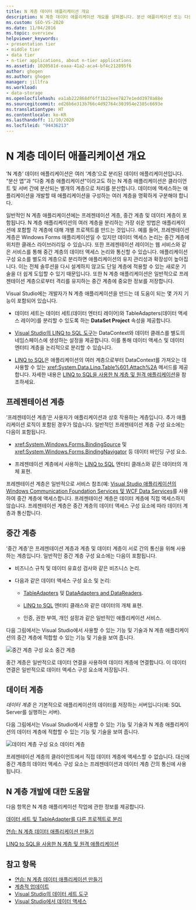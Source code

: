 ```yaml
---
title: N 계층 데이터 애플리케이션 개요
description: N 계층 데이터 애플리케이션 개요를 살펴봅니다. 분산 애플리케이션 또는 다중 계층 애플리케이션이라고도 하는 이러한 데이터 애플리케이션은 여러 계층으로 구분됩니다.
ms.custom: SEO-VS-2020
ms.date: 11/04/2016
ms.topic: overview
helpviewer_keywords:
- presentation tier
- middle tier
- data tier
- n-tier applications, about n-tier applications
ms.assetid: 1020581d-eaaa-41a2-aca4-bf4c212895f6
author: ghogen
ms.author: ghogen
manager: jillfra
ms.workload:
- data-storage
ms.openlocfilehash: ea1ab222868df6ff1b22eee7827e1edd3978a88e
ms.sourcegitcommit: ed26b6e313b766c4d92764c303954e2385c6693e
ms.translationtype: HT
ms.contentlocale: ko-KR
ms.lasthandoff: 11/10/2020
ms.locfileid: "94436213"
---
```

# <a name="n-tier-data-applications-overview"></a>N 계층 데이터 애플리케이션 개요
‘N 계층’ 데이터 애플리케이션은 여러 ‘계층’으로 분리된 데이터 애플리케이션입니다.  “분산 앱”과 “다중 계층 애플리케이션”이라고도 하는 N 계층 애플리케이션은 클라이언트 및 서버 간에 분산되는 별개의 계층으로 처리를 분산합니다. 데이터에 액세스하는 애플리케이션을 개발할 때 애플리케이션을 구성하는 여러 계층을 명확하게 구분해야 합니다.

일반적인 N 계층 애플리케이션에는 프레젠테이션 계층, 중간 계층 및 데이터 계층이 포함됩니다. N 계층 애플리케이션의 여러 계층을 분리하는 가장 쉬운 방법은 애플리케이션에 포함할 각 계층에 대해 개별 프로젝트를 만드는 것입니다. 예를 들어, 프레젠테이션 계층은 Windows Forms 애플리케이션일 수 있지만 데이터 액세스 논리는 중간 계층에 위치한 클래스 라이브러리일 수 있습니다. 또한 프레젠테이션 레이어는 웹 서비스와 같은 서비스를 통해 중간 계층의 데이터 액세스 논리와 통신할 수 있습니다. 애플리케이션 구성 요소를 별도의 계층으로 분리하면 애플리케이션의 유지 관리성과 확장성이 높아집니다. 이는 전체 솔루션을 다시 설계하지 않고도 단일 계층에 적용할 수 있는 새로운 기술을 더 쉽게 도입할 수 있기 때문입니다. 또한 N 계층 애플리케이션은 일반적으로 프레젠테이션 계층으로부터 격리를 유지하는 중간 계층에 중요한 정보를 저장합니다.

Visual Studio에는 개발자가 N 계층 애플리케이션을 만드는 데 도움이 되는 몇 가지 기능이 포함되어 있습니다.

- 데이터 세트는 데이터 세트(데이터 엔터티 레이어)와 TableAdapters(데이터 액세스 레이어)를 분리할 수 있도록 하는 **DataSet Project** 속성을 제공합니다.

- [Visual Studio의 LINQ to SQL 도구](../data-tools/linq-to-sql-tools-in-visual-studio2.md)는 DataContext와 데이터 클래스를 별도의 네임스페이스에 생성하는 설정을 제공합니다. 이를 통해 데이터 액세스 및 데이터 엔터티 계층을 논리적으로 분리할 수 있습니다.

- [LINQ to SQL](/dotnet/framework/data/adonet/sql/linq/index)은 애플리케이션의 여러 계층으로부터 DataContext를 가져오는 데 사용할 수 있는 <xref:System.Data.Linq.Table%601.Attach%2A> 메서드를 제공합니다. 자세한 내용은 [LINQ to SQL을 사용한 N 계층 및 원격 애플리케이션](/dotnet/framework/data/adonet/sql/linq/n-tier-and-remote-applications-with-linq-to-sql)을 참조하세요.

## <a name="presentation-tier"></a>프레젠테이션 계층
‘프레젠테이션 계층’은 사용자가 애플리케이션과 상호 작용하는 계층입니다. 추가 애플리케이션 로직이 포함된 경우가 많습니다. 일반적인 프레젠테이션 계층 구성 요소에는 다음이 포함됩니다.

- <xref:System.Windows.Forms.BindingSource> 및 <xref:System.Windows.Forms.BindingNavigator> 등 데이터 바인딩 구성 요소.

- 프레젠테이션 계층에서 사용하는 [LINQ to SQL](/dotnet/framework/data/adonet/sql/linq/index) 엔터티 클래스와 같은 데이터의 개체 표현.

프레젠테이션 계층은 일반적으로 서비스 참조(예: [Visual Studio 애플리케이션의 Windows Communication Foundation Services 및 WCF Data Services](../data-tools/windows-communication-foundation-services-and-wcf-data-services-in-visual-studio.md)를 사용하여 중간 계층에 액세스합니다. 프레젠테이션 계층은 데이터 계층에 직접 액세스하지 않습니다. 프레젠테이션 계층은 중간 계층의 데이터 액세스 구성 요소에 따라 데이터 계층과 통신합니다.

## <a name="middle-tier"></a>중간 계층
‘중간 계층’은 프레젠테이션 계층과 계층 및 데이터 계층이 서로 간의 통신을 위해 사용하는 계층입니다. 일반적인 중간 계층 구성 요소에는 다음이 포함됩니다.

- 비즈니스 규칙 및 데이터 유효성 검사와 같은 비즈니스 논리.

- 다음과 같은 데이터 액세스 구성 요소 및 논리:

  - [TableAdapters](create-and-configure-tableadapters.md) 및 [DataAdapters and DataReaders](/dotnet/framework/data/adonet/dataadapters-and-datareaders).

  - [LINQ to SQL](/dotnet/framework/data/adonet/sql/linq/index) 엔터티 클래스와 같은 데이터의 개체 표현.

  - 인증, 권한 부여, 개인 설정과 같은 일반적인 애플리케이션 서비스.

다음 그림에서는 Visual Studio에서 사용할 수 있는 기능 및 기술과 N 계층 애플리케이션의 중간 계층에 적합할 수 있는 기능 및 기술을 보여 줍니다.

![중간 계층 구성 요소](../data-tools/media/ntiermid.png) 중간 계층

중간 계층은 일반적으로 데이터 연결을 사용하여 데이터 계층에 연결합니다. 이 데이터 연결은 일반적으로 데이터 액세스 구성 요소에 저장됩니다.

## <a name="data-tier"></a>데이터 계층
*데이터 계층* 은 기본적으로 애플리케이션의 데이터를 저장하는 서버입니다(예: SQL Server를 실행하는 서버).

다음 그림에서는 Visual Studio에서 사용할 수 있는 기능 및 기술과 N 계층 애플리케이션의 데이터 계층에 적합할 수 있는 기능 및 기술을 보여 줍니다.

![데이터 계층 구성 요소](../data-tools/media/ntierdatatier.png) 데이터 계층

프레젠테이션 계층의 클라이언트에서 직접 데이터 계층에 액세스할 수 없습니다. 대신에 중간 계층의 데이터 액세스 구성 요소는 프레젠테이션과 데이터 계층 간의 통신에 사용됩니다.

## <a name="help-for-n-tier-development"></a>N 계층 개발에 대한 도움말
다음 항목은 N 계층 애플리케이션 작업에 관한 정보를 제공합니다.

[데이터 세트 및 TableAdapter를 다른 프로젝트로 분리](../data-tools/separate-datasets-and-tableadapters-into-different-projects.md)

[연습: N 계층 데이터 애플리케이션 만들기](../data-tools/walkthrough-creating-an-n-tier-data-application.md)

[LINQ to SQL을 사용한 N 계층 및 원격 애플리케이션](/dotnet/framework/data/adonet/sql/linq/n-tier-and-remote-applications-with-linq-to-sql)

## <a name="see-also"></a>참고 항목

- [연습: N 계층 데이터 애플리케이션 만들기](../data-tools/walkthrough-creating-an-n-tier-data-application.md)
- [계층적 업데이트](../data-tools/hierarchical-update.md)
- [Visual Studio의 데이터 세트 도구](../data-tools/dataset-tools-in-visual-studio.md)
- [Visual Studio에서 데이터 액세스](../data-tools/accessing-data-in-visual-studio.md)
